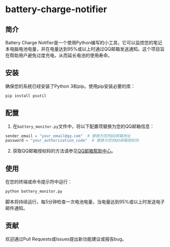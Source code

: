 # battery-charge-notifier


## 简介

Battery Charge Notifier是一个使用Python编写的小工具，它可以监控您的笔记本电脑电池电量，并在电量达到95%或以上时通过QQ邮箱发送通知。这个项目旨在帮助用户避免过度充电，从而延长电池的使用寿命。

## 安装

确保您的系统已经安装了Python 3和pip。使用pip安装必要的库：

```bash
pip install psutil
```

## 配置

1. 在`battery_monitor.py`文件中，将以下配置项替换为您的QQ邮箱信息：

```python
sender_email = "your_email@qq.com"  # 替换为您的QQ邮箱地址
password = "your_authorization_code"  # 替换为您的QQ邮箱授权码
```

2. 获取QQ邮箱授权码的方法请参见[QQ邮箱帮助中心](https://service.mail.qq.com/cgi-bin/help?subtype=1&&id=28&&no=1001256)。

## 使用

在您的终端或命令提示符中运行：

```bash
python battery_monitor.py
```

脚本将持续运行，每5分钟检查一次电池电量，当电量达到95%或以上时发送电子邮件通知。

## 贡献

欢迎通过Pull Requests或Issues提出新功能建议或报告bug。
